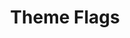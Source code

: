 ---
title: Theme Flags
description: Enable/Disable theme features from this configuration object!
type: module

data:
  USE_THEMES: true
  USE_BLEEPS: true
---